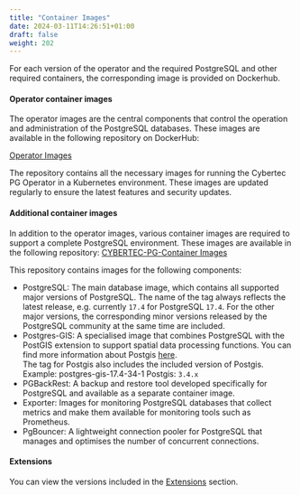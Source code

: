 ```yaml
---
title: "Container Images"
date: 2024-03-11T14:26:51+01:00
draft: false
weight: 202
---
```


For each version of the operator and the required PostgreSQL and other required containers, the corresponding image is provided on Dockerhub.

#### Operator container images
The operator images are the central components that control the operation and administration of the PostgreSQL databases. These images are available in the following repository on DockerHub:

[Operator Images](https://hub.docker.com/repository/docker/cybertecpostgresql/cybertec-pg-operator)

The repository contains all the necessary images for running the Cybertec PG Operator in a Kubernetes environment. These images are updated regularly to ensure the latest features and security updates.

#### Additional container images
In addition to the operator images, various container images are required to support a complete PostgreSQL environment. These images are available in the following repository:
[CYBERTEC-PG-Container Images](https://hub.docker.com/repository/docker/cybertecpostgresql/cybertec-pg-container/general)

This repository contains images for the following components:

- PostgreSQL: The main database image, which contains all supported major versions of PostgreSQL. The name of the tag always reflects the latest release, e.g. currently `17.4` for PostgreSQL `17.4`. For the other major versions, the corresponding minor versions released by the PostgreSQL community at the same time are included.
- Postgres-GIS: A specialised image that combines PostgreSQL with the PostGIS extension to support spatial data processing functions. You can find more information about Postgis [here](../../postgis).  
The tag for Postgis also includes the included version of Postgis. Example: postgres-gis-17.4-34-1 Postgis: `3.4.x`
- PGBackRest: A backup and restore tool developed specifically for PostgreSQL and available as a separate container image.
- Exporter: Images for monitoring PostgreSQL databases that collect metrics and make them available for monitoring tools such as Prometheus.
- PgBouncer: A lightweight connection pooler for PostgreSQL that manages and optimises the number of concurrent connections.


#### Extensions
You can view the versions included in the [Extensions](../../extensions/pg17/) section.